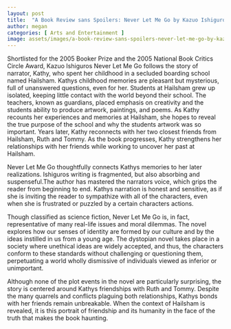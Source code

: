 ```yaml
---
layout: post
title:  "A Book Review sans Spoilers: Never Let Me Go by Kazuo Ishiguro"
author: megan
categories: [ Arts and Entertainment ]
image: assets/images/a-book-review-sans-spoilers-never-let-me-go-by-kazuo-ishiguro.jpg
---
```


Shortlisted for the 2005 Booker Prize and the 2005 National Book Critics Circle Award, Kazuo Ishiguros Never Let Me Go follows the story of narrator, Kathy, who spent her childhood in a secluded boarding school named Hailsham. Kathys childhood memories are pleasant but mysterious, full of unanswered questions, even for her. Students at Hailsham grew up isolated, keeping little contact with the world beyond their school. The teachers, known as guardians, placed emphasis on creativity and the students ability to produce artwork, paintings, and poems. As Kathy recounts her experiences and memories at Hailsham, she hopes to reveal the true purpose of the school and why the students artwork was so important. Years later, Kathy reconnects with her two closest friends from Hailsham, Ruth and Tommy. As the book progresses, Kathy strengthens her relationships with her friends while working to uncover her past at Hailsham. 


Never Let Me Go thoughtfully connects Kathys memories to her later realizations. Ishiguros writing is fragmented, but also absorbing and suspenseful.The author has mastered the narrators voice, which grips the reader from beginning to end. Kathys narration is honest and sensitive, as if she is inviting the reader to sympathize with all of the characters, even when she is frustrated or puzzled by a certain characters actions. 

 

Though classified as science fiction, Never Let Me Go is, in fact, representative of many real-life issues and moral dilemmas. The novel explores how our senses of identity are formed by our culture and by the ideas instilled in us from a young age. The dystopian novel takes place in a society where unethical ideas are widely accepted, and thus, the characters conform to these standards without challenging or questioning them, perpetuating a world wholly dismissive of individuals viewed as inferior or unimportant.    

 

Although none of the plot events in the novel are particularly surprising, the story is centered around Kathys friendships with Ruth and Tommy. Despite the many quarrels and conflicts plaguing  both relationships, Kathys bonds with her friends remain unbreakable. When the context of Hailsham is revealed, it is this portrait of friendship and its humanity in the face of the truth that makes the book haunting. 

 



